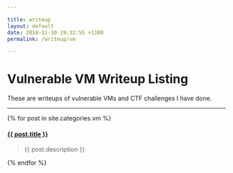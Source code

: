 ```yaml
---

title: writeup
layout: default
date: 2018-11-30 19:32:55 +1100
permalink: /writeup/vm

---
```


# Vulnerable VM Writeup Listing

These are writeups of vulnerable VMs and CTF challenges I have done.

***

{% for post in site.categories.vm %}
<p>
<h4><a href="{{ post.url }}">{{ post.title }}</a></h4>
<blockquote>{{ post.description }}</blockquote>
</p>
{% endfor %}
